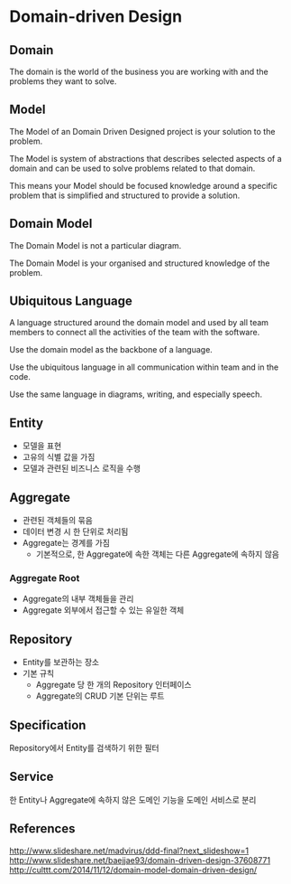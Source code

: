 # Domain-driven Design

## Domain

The domain is the world of the business you are working with and the problems they want to solve.

## Model

The Model of an Domain Driven Designed project is your solution to the problem.

The Model is system of abstractions that describes selected aspects of a domain and can be used to solve problems related to that domain.

This means your Model should be focused knowledge around a specific problem that is simplified and structured to provide a solution.

## Domain Model

The Domain Model is not a particular diagram.

The Domain Model is your organised and structured knowledge of the problem.

## Ubiquitous Language

A language structured around the domain model and used by all team members to connect all the activities of the team with the software.

Use the domain model as the backbone of a language.

Use the ubiquitous language in all communication within team and in the code.

Use the same language in diagrams, writing, and especially speech.

## Entity

- 모델을 표현
- 고유의 식별 값을 가짐
- 모델과 관련된 비즈니스 로직을 수행

## Aggregate

- 관련된 객체들의 묶음
- 데이터 변경 시 한 단위로 처리됨
- Aggregate는 경계를 가짐
  - 기본적으로, 한 Aggregate에 속한 객체는 다른 Aggregate에 속하지 않음

### Aggregate Root
- Aggregate의 내부 객체들을 관리
- Aggregate 외부에서 접근할 수 있는 유일한 객체

## Repository

- Entity를 보관하는 장소
- 기본 규칙
  - Aggregate 당 한 개의 Repository 인터페이스
  - Aggregate의 CRUD 기본 단위는 루트

## Specification

Repository에서 Entity를 검색하기 위한 필터

## Service

한 Entity나 Aggregate에 속하지 않은 도메인 기능을 도메인 서비스로 분리

## References
<http://www.slideshare.net/madvirus/ddd-final?next_slideshow=1>
<http://www.slideshare.net/baejjae93/domain-driven-design-37608771>
<http://culttt.com/2014/11/12/domain-model-domain-driven-design/>